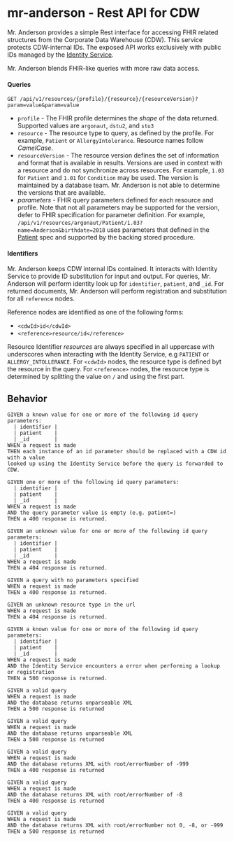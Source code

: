 # mr-anderson - Rest API for CDW

Mr. Anderson provides a simple Rest interface for accessing FHIR related structures from the
Corporate Data Warehouse (CDW). This service protects CDW-internal IDs. The exposed API works
exclusively with public IDs managed by the [Identity Service](../ids/README.md). 

Mr. Anderson blends FHIR-like queries with more raw data access.


#### Queries

```
GET /api/v1/resources/{profile}/{resource}/{resourceVersion}?param=value&param=value
```

- `profile` -
  The FHIR profile determines the _shape_ of the data returned. Supported values are `argonaut`, 
  `dstu2`, and `stu3`
- `resource` -
  The resource type to query, as defined by the profile. For example, `Patient` or
  `AllergyIntolerance`. Resource names follow _CamelCase_.
- `resourceVersion` -
  The resource version defines the set of information and format that is available in results. 
  Versions are used in context with a resource and do not synchronize across resources.
  For example, `1.03` for `Patient` and `1.01` for `Condition` may be used.
  The version is maintained by a database team. Mr. Anderson is not able to determine the versions
  that are available. 
- _parameters_ -
  FHIR query parameters defined for each resource and profile. Note that not all parameters may
  be supported for the version, defer to FHIR specification for parameter definition.
  For example, `/api/v1/resources/argonaut/Patient/1.03?name=Anderson&birthdate=2018` uses 
  parameters that defined in the
  [Patient](http://www.fhir.org/guides/argonaut/r2/StructureDefinition-argo-patient.html)
  spec and supported by the backing stored procedure.


#### Identifiers

Mr. Anderson keeps CDW internal IDs contained. It interacts with Identity Service to provide ID
substitution for input and output. For queries, Mr. Anderson will perform identity look up for
`identifier`, `patient`, and `_id`. For returned documents, Mr. Anderson will perform registration 
and substitution for all `reference` nodes.

Reference nodes are identified as one of the following forms:
- `<cdwId>id</cdwId>`
- `<reference>resource/id</reference>`

Resource Identifier _resources_ are always specified in all uppercase with underscores when 
interacting with the Identity Service, e.g `PATIENT` or `ALLERGY_INTOLLERANCE`. 
For `<cdwId>` nodes, the resource type is defined byt the resource in the query. 
For `<reference>` nodes, the resource type is determined by splitting the value on `/` and
using the first part.


## Behavior


```
GIVEN a known value for one or more of the following id query parameters:
  | identifier |
  | patient    |
  | _id        |
WHEN a request is made 
THEN each instance of an id parameter should be replaced with a CDW id with a value
looked up using the Identity Service before the query is forwarded to CDW.
``` 

```
GIVEN one or more of the following id query parameters:
  | identifier |
  | patient    |
  | _id        |
WHEN a request is made
AND the query parameter value is empty (e.g. patient=)
THEN a 400 response is returned.
```

```
GIVEN an unknown value for one or more of the following id query parameters:
  | identifier |
  | patient    |
  | _id        |
WHEN a request is made
THEN a 404 response is returned.
```

```
GIVEN a query with no parameters specified
WHEN a request is made
THEN a 400 response is returned.
```

```
GIVEN an unknown resource type in the url
WHEN a request is made
THEN a 404 response is returned.
```

```
GIVEN a known value for one or more of the following id query parameters:
  | identifier |
  | patient    |
  | _id        |
WHEN a request is made 
AND the Identity Service encounters a error when performing a lookup or registration
THEN a 500 response is returned.
```

```
GIVEN a valid query
WHEN a request is made
AND the database returns unparseable XML
THEN a 500 response is returned
```

```
GIVEN a valid query
WHEN a request is made
AND the database returns unparseable XML
THEN a 500 response is returned
```

```
GIVEN a valid query
WHEN a request is made
AND the database returns XML with root/errorNumber of -999
THEN a 400 response is returned
```

```
GIVEN a valid query
WHEN a request is made
AND the database returns XML with root/errorNumber of -8
THEN a 400 response is returned
```

```
GIVEN a valid query
WHEN a request is made
AND the database returns XML with root/errorNumber not 0, -8, or -999
THEN a 500 response is returned
```

